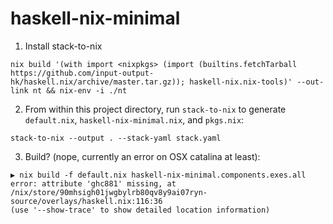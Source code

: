 # haskell-nix-minimal

1. Install stack-to-nix

```
nix build '(with import <nixpkgs> (import (builtins.fetchTarball https://github.com/input-output-hk/haskell.nix/archive/master.tar.gz)); haskell-nix.nix-tools)' --out-link nt && nix-env -i ./nt
```

2. From within this project directory, run `stack-to-nix` to generate `default.nix`, `haskell-nix-minimal.nix`, and `pkgs.nix`:
```
stack-to-nix --output . --stack-yaml stack.yaml
```

3. Build? (nope, currently an error on OSX catalina at least):
```
▶ nix build -f default.nix haskell-nix-minimal.components.exes.all       
error: attribute 'ghc881' missing, at /nix/store/90mhsigh01jwgbylrb80qv8y9ai07ryn-source/overlays/haskell.nix:116:36
(use '--show-trace' to show detailed location information)
```
